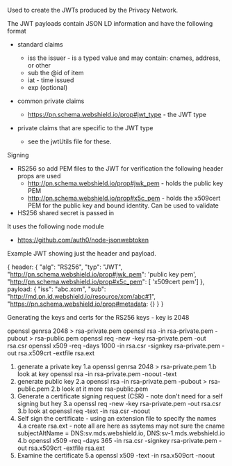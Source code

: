 
Used to create the JWTs produced by the Privacy Network.

The JWT payloads contain JSON LD information and have the following format

- standard claims
  - iss the issuer - is a typed value and may contain: cnames, address, or other
  - sub the @id of item
  - iat - time issued
  - exp (optional)

- common private claims
  - https://pn.schema.webshield.io/prop#jwt_type - the JWT type

- private claims that are specific to the JWT type
  - see the jwtUtils file for these.

Signing
  - RS256 so add PEM files to the JWT for verification the following header props are used
    - http://pn.schema.webshield.io/prop#jwk_pem - holds the public key PEM
    - http://pn.schema.webshield.io/prop#x5c_pem - holds the x509cert PEM for the public key and bound identity. Can be used to validate
  - HS256 shared secret is passed in

It uses the following node module
 - https://github.com/auth0/node-jsonwebtoken


Example JWT showing just the header and payload.

{ header: {
    "alg": "RS256",
    "typ": "JWT",
    "http://pn.schema.webshield.io/prop#jwk_pem": 'public key pem',
    "http://pn.schema.webshield.io/prop#x5c_pem": [ 'x509cert pem']
  },
  payload: {
    "iss": "abc.xom",
    "sub": "http://md.pn.id.webshield.io/resource/xom/abc#1",
    "https://pn.schema.webshield.io/prop#metadata: {}
  }
}

Generating the keys and certs for the RS256 keys - key is 2048

openssl genrsa 2048 > rsa-private.pem
openssl rsa -in rsa-private.pem -pubout > rsa-public.pem
openssl req -new -key rsa-private.pem -out rsa.csr
openssl x509 -req -days 1000 -in rsa.csr -signkey rsa-private.pem -out rsa.x509crt -extfile rsa.ext


1. generate a private key
  1.a openssl genrsa 2048 > rsa-private.pem
  1.b look at key openssl rsa  -in rsa-private.pem -noout -text
2. generate public key
  2.a openssl rsa -in rsa-private.pem -pubout > rsa-public.pem
  2.b look at it more rsa-public.pem
3. Generate a certificate signing request (CSR) - note don't need for a self signing but hey
  3.a openssl req -new -key rsa-private.pem -out rsa.csr
  3.b look at openssl req -text -in rsa.csr -noout
4. Self sign the certificate - using an extension file to specify the names
  4.a create rsa.ext - note all are here as ssytems may not sure the cname
       subjectAltName = DNS:sv.mds.webshield.io, DNS:sv-1.mds.webshield.io
  4.b openssl x509 -req -days 365 -in rsa.csr -signkey rsa-private.pem -out rsa.x509crt -extfile rsa.ext
5. Examine the certificate
  5.a openssl x509 -text -in rsa.x509crt -noout
